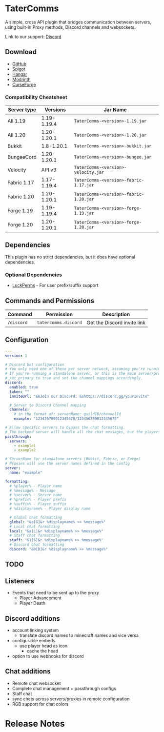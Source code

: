 # TaterComms

A simple, cross API plugin that bridges communication between servers, using built-in Proxy methods, Discord channels and websockets.

Link to our support: [Discord](https://discord.gg/NffvJd95tk)

## Download

- [GitHub](https://github.com/p0t4t0sandwich/TaterComms/releases)
- [Spigot](https://www.spigotmc.org/resources/tatercomms.110592/)
- [Hangar](https://hangar.papermc.io/p0t4t0sandwich/TaterComms)
- [Modrinth](https://modrinth.com/plugin/tatercomms)
- [CurseForge](https://www.curseforge.com/minecraft/mc-mods/tatercomms)

### Compatibility Cheatsheet

| Server type | Versions    | Jar Name                               |
|-------------|-------------|----------------------------------------|
| All 1.19    | 1.19-1.19.4 | `TaterComms-<version>-1.19.jar`        |
| All 1.20    | 1.20-1.20.1 | `TaterComms-<version>-1.20.jar`        |
| Bukkit      | 1.8-1.20.1  | `TaterComms-<version>-bukkit.jar`      |
| BungeeCord  | 1.20-1.20.1 | `TaterComms-<version>-bungee.jar`      |
| Velocity    | API v3      | `TaterComms-<version>-velocity.jar`    |
| Fabric 1.17 | 1.17-1.19.4 | `TaterComms-<version>-fabric-1.17.jar` |
| Fabric 1.20 | 1.20-1.20.1 | `TaterComms-<version>-fabric-1.20.jar` |
| Forge 1.19  | 1.19-1.19.4 | `TaterComms-<version>-forge-1.19.jar`  |
| Forge 1.20  | 1.20-1.20.1 | `TaterComms-<version>-forge-1.20.jar`  |

## Dependencies

This plugin has no strict dependencies, but it does have optional dependencies.

### Optional Dependencies

- [LuckPerms](https://luckperms.net/) - For user prefix/suffix support


## Commands and Permissions

| Command    | Permission           | Description                 |
|------------|----------------------|-----------------------------|
| `/discord` | `tatercomms.discord` | Get the Discord invite link |

## Configuration

```yaml
---
version: 1

# Discord bot configuration
# You only need one of these per server network, assuming you're running a primary proxy/websocket to handle chats
# If you're running a standalone server, or this is the main server/proxy in your network,
# set primary to true and set the channel mappings accordingly.
discord:
  enabled: true
  token: ""
  inviteUrl: "&6Join our Discord: &ahttps://discord.gg/yourInvite"

  # Server to Discord Channel mapping
  channels:
    # in the format of: serverName: guildID/channelId
    example: "123456789012345678/123456789012345678"

# Allow specific servers to bypass the chat formatting.
# The backend server will handle all the chat messages, but the players will still see the messages from other servers.
passthrough:
  servers:
    - example1
    - example2

# ServerName for standalone servers (Bukkit, Fabric, or Forge)
# Proxies will use the server names defined in the config
server:
  name: "example"

formatting:
  # %player% - Player name
  # %message% - Message
  # %server% - Server name
  # %prefix% - Player prefix
  # %suffix% - Player suffix
  # %displayname% - Player display name

  # Global chat formatting
  global: "&a[G]&r %displayname% >> %message%"
  # Local chat formatting
  local: "&a[L]&r %displayname% >> %message%"
  # Staff chat formatting
  staff: "&1[S]&r %displayname% >> %message%"
  # Discord chat formatting
  discord: "&9[D]&r %displayname% >> %message%"
```

## TODO

## Listeners
- Events that need to be sent up to the proxy
  - Player Advancement
  - Player Death

## Discord additions
- account linking system
  - translate discord names to minecraft names and vice versa
- configurable embeds
  - use player head as icon
    - cache the head
- option to use webhooks for discord

## Chat additions
- Remote chat websocket
- Complete chat management + passthrough configs
- Staff chat
- sync chats across servers/proxies in remote configuration
- RGB support for chat colors

# Release Notes
